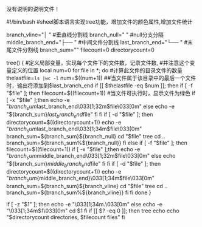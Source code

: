 
没有说明的说明文件！

#!/bin/bash
#sheel脚本语言实现tree功能，增加文件的颜色属性,增加文件统计

branch_vline="│   "     #垂直线分割线
branch_null="    "      #null分支分隔
middle_branch_end="├── "  #中间文件分割线
last_branch_end="└── "    #末尾文件分割线
branch_sum=""
filecount=0
directorycount=0

tree()
{
    #定义局部变量，实现每个文件下的文件数，记录文件数,
    #并注意这个变量定义的位置
    local num=0
    for file in *;
    do
        #计算此文件的目录文件的数量
        thelastfile=`ls |wc -l`
        num=$((num+1))
        ##当文件属于该目录中的最后一个文件时，输出将添加到$last_branch_end
        if [[ $thelastfile -eq $num ]]; then
                if [ -f "$file" ]; then
                    filecount=$((filecount+1))
                    #当文件可执行时，显示文件为绿色
                    if [ -x "$file" ];then
                        echo -e "${branch_sum}$last_branch_end\033[1;32m$file\033[0m"
                    else
                        echo -e "${branch_sum}$last_branch_end$file"
                    fi
                fi
                if [ -d "$file" ]; then
                    directorycount=$((directorycount+1))
                    echo -e "${branch_sum}$last_branch_end\033[1;34m$file\033[0m"
                    branch_sum=${branch_sum}${branch_null}
                    cd "$file"
                    tree
                    cd ..
                    branch_sum=${branch_sum%${branch_null}}
                fi
        else
            if [ -f "$file" ]; then
                    filecount=$((filecount+1))
                    if [ -x "$file" ];then
                        echo -e "${branch_sum}$middle_branch_end\033[1;32m$file\033[0m"
                    else
                        echo "${branch_sum}${middle_branch_end}$file"
                    fi
            fi
            if [ -d "$file" ]; then
                    directorycount=$((directorycount+1))
                    echo -e "${branch_sum}${middle_branch_end}\033[1;34m$file\033[0m"
                    branch_sum=${branch_sum}${branch_vline}
                    cd "$file"
                    tree
                    cd ..
                    branch_sum=${branch_sum%${branch_vline}}
            fi
        fi
    done
}

if [ -z "$1" ]; then
    echo -e "\033[1;34m.\033[0m"
else
    echo -e "\033[1;34m$1\033[0m"
    cd $1
fi
if [[ $? -eq 0 ]]; then
    tree
    echo
    echo "$directorycount directories,  $filecount files"
fi
